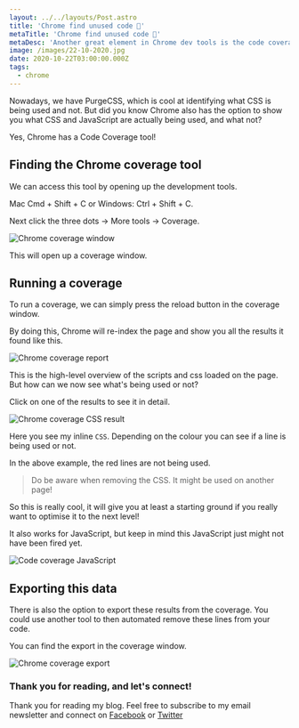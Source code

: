 ```yaml
---
layout: ../../layouts/Post.astro
title: 'Chrome find unused code 🔎'
metaTitle: 'Chrome find unused code 🔎'
metaDesc: 'Another great element in Chrome dev tools is the code coverage tool!'
image: /images/22-10-2020.jpg
date: 2020-10-22T03:00:00.000Z
tags:
  - chrome
---
```

Nowadays, we have PurgeCSS, which is cool at identifying what CSS is being used and not.
But did you know Chrome also has the option to show you what CSS and JavaScript are actually being used, and what not?

Yes, Chrome has a Code Coverage tool!

## Finding the Chrome coverage tool

We can access this tool by opening up the development tools.

Mac Cmd + Shift + C or Windows: Ctrl + Shift + C.

Next click the three dots -> More tools -> Coverage.


![Chrome coverage window](https://cdn.hashnode.com/res/hashnode/image/upload/v1602825719557/gkMtY46uV.png)

This will open up a coverage window.

## Running a coverage

To run a coverage, we can simply press the reload button in the coverage window.

By doing this, Chrome will re-index the page and show you all the results it found like this.

![Chrome coverage report](https://cdn.hashnode.com/res/hashnode/image/upload/v1602825893187/hbjNLvKgT.png)

This is the high-level overview of the scripts and css loaded on the page. But how can we now see what's being used or not?

Click on one of the results to see it in detail.

![Chrome coverage CSS result](https://cdn.hashnode.com/res/hashnode/image/upload/v1602825977321/1tIWzkLMk.png)

Here you see my inline `CSS`. Depending on the colour you can see if a line is being used or not.

In the above example, the red lines are not being used.

> Do be aware when removing the CSS. It might be used on another page!

So this is really cool, it will give you at least a starting ground if you really want to optimise it to the next level!

It also works for JavaScript, but keep in mind this JavaScript just might not have been fired yet.

![Code coverage JavaScript](https://cdn.hashnode.com/res/hashnode/image/upload/v1602826163350/KeO71R-Op.png)

## Exporting this data

There is also the option to export these results from the coverage.
You could use another tool to then automated remove these lines from your code.

You can find the export in the coverage window.

![Chrome coverage export](https://cdn.hashnode.com/res/hashnode/image/upload/v1602826256262/q3icz2LmJ.png)

### Thank you for reading, and let's connect!

Thank you for reading my blog. Feel free to subscribe to my email newsletter and connect on [Facebook](https://www.facebook.com/DailyDevTipsBlog) or [Twitter](https://twitter.com/DailyDevTips1)
